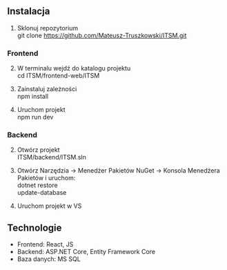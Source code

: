 ## Instalacja

1. Sklonuj repozytorium  
    git clone https://github.com/Mateusz-Truszkowski/ITSM.git

### Frontend

2. W terminalu wejdź do katalogu projektu  
    cd ITSM/frontend-web/ITSM

3. Zainstaluj zależności  
    npm install

4. Uruchom projekt  
    npm run dev

### Backend

2. Otwórz projekt  
    ITSM/backend/ITSM.sln

3. Otwórz Narzędzia -> Menedżer Pakietów NuGet -> Konsola Menedżera Pakietów i uruchom:  
    dotnet restore  
    update-database

4. Uruchom projekt w VS

## Technologie

* Frontend: React, JS
* Backend: ASP.NET Core, Entity Framework Core
* Baza danych: MS SQL


